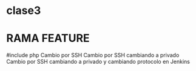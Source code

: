 # clase3
# RAMA FEATURE
#include php
Cambio por SSH
Cambio por SSH cambiando a privado
Cambio por SSH cambiando a privado y cambiando protocolo en Jenkins
